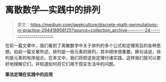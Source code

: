 # 离散数学—实践中的排列

> 原文：<https://medium.com/geekculture/discrete-math-permutations-in-practice-294418956f25?source=collection_archive---------24----------------------->

在前一篇文章中，我们看到了离散数学中关于排列的多个公式和定理背后的各种思想。如前一篇文章所述，排列是一些元素的排列，其中顺序很重要。换句话说，排列是元素的有序组合。在本文中，我们将把这些定理付诸实践，这样我们就可以更好地理解它们，并知道如何将它们用于现实生活中的问题。

**乘法定理在实践中的应用**